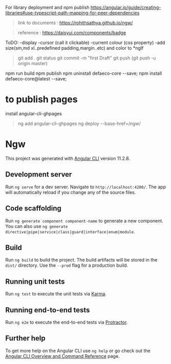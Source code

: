For library deployment and npm publish
https://angular.io/guide/creating-libraries#use-typescript-path-mapping-for-peer-dependencies

> link to documents :
https://rohithsathya.github.io/ngw/

>reference : 
https://daisyui.com/components/badge

ToDO:
-display
-cursor (call it clickable)
-current colour (css property)
-add size(sm,md xl..predefined padding,margin..etc) and color to *ngIf

>git add .
>git status
>git commit -m "first Draft"
>git push  (git push -u origin master)


npm run build
npm publish 
npm uninstall defaeco-core --save;
npm install  defaeco-core@latest --save;

# to publish pages
install angular-cli-ghpages
> ng add angular-cli-ghpages
>ng deploy --base-href=/ngw/

# Ngw

This project was generated with [Angular CLI](https://github.com/angular/angular-cli) version 11.2.8.

## Development server

Run `ng serve` for a dev server. Navigate to `http://localhost:4200/`. The app will automatically reload if you change any of the source files.

## Code scaffolding

Run `ng generate component component-name` to generate a new component. You can also use `ng generate directive|pipe|service|class|guard|interface|enum|module`.

## Build

Run `ng build` to build the project. The build artifacts will be stored in the `dist/` directory. Use the `--prod` flag for a production build.

## Running unit tests

Run `ng test` to execute the unit tests via [Karma](https://karma-runner.github.io).

## Running end-to-end tests

Run `ng e2e` to execute the end-to-end tests via [Protractor](http://www.protractortest.org/).

## Further help

To get more help on the Angular CLI use `ng help` or go check out the [Angular CLI Overview and Command Reference](https://angular.io/cli) page.
